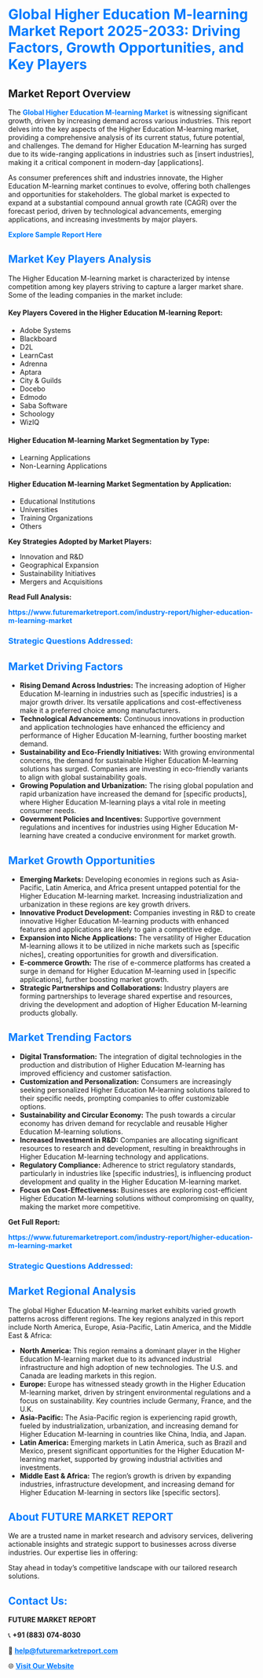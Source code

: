 <h1 style="color: #007BFF;">Global Higher Education M-learning Market Report 2025-2033: Driving Factors, Growth Opportunities, and Key Players</h1>

<section id="overview">
<h2>Market Report Overview</h2>
<p>The <a href="https://www.futuremarketreport.com/industry-report/higher-education-m-learning-market" style="color: #007BFF; text-decoration: none;"><strong>Global Higher Education M-learning Market</strong></a> is witnessing significant growth, driven by increasing demand across various industries. This report delves into the key aspects of the Higher Education M-learning market, providing a comprehensive analysis of its current status, future potential, and challenges. The demand for Higher Education M-learning has surged due to its wide-ranging applications in industries such as [insert industries], making it a critical component in modern-day [applications].</p>
<p>As consumer preferences shift and industries innovate, the Higher Education M-learning market continues to evolve, offering both challenges and opportunities for stakeholders. The global market is expected to expand at a substantial compound annual growth rate (CAGR) over the forecast period, driven by technological advancements, emerging applications, and increasing investments by major players.</p>
</section>

<section id="overview">
<p><a href="https://www.futuremarketreport.com/request-sample/reportId=106778" style="color: #007BFF; text-decoration: none;"><strong>Explore Sample Report Here</strong></a></p>
</section>

<section id="key-players">
<h2 style="color: #007BFF;">Market Key Players Analysis</h2>
<p>The Higher Education M-learning market is characterized by intense competition among key players striving to capture a larger market share. Some of the leading companies in the market include:</p>
<h4>Key Players Covered in the Higher Education M-learning Report:</h4>
<ul><li>Adobe Systems</li><li>Blackboard</li><li>D2L</li><li>LearnCast</li><li>Adrenna</li><li>Aptara</li><li>City &amp; Guilds</li><li>Docebo</li><li>Edmodo</li><li>Saba Software</li><li>Schoology</li><li>WizIQ</li></ul>
<h4>Higher Education M-learning Market Segmentation by Type:</h4>
<ul><li>Learning Applications</li><li>Non-Learning Applications</li></ul>

<h4>Higher Education M-learning Market Segmentation by Application:</h4>
<ul><li>Educational Institutions</li><li>Universities</li><li>Training Organizations</li><li>Others</li></ul>
<p><strong>Key Strategies Adopted by Market Players:</strong></p>
<ul>
<li>Innovation and R&D</li>
<li>Geographical Expansion</li>
<li>Sustainability Initiatives</li>
<li>Mergers and Acquisitions</li>
</ul>
</section>

<section>
<p><strong>Read Full Analysis: </strong></p><a href="https://www.futuremarketreport.com/industry-report/higher-education-m-learning-market" style="color: #007BFF; text-decoration: none;"><strong>https://www.futuremarketreport.com/industry-report/higher-education-m-learning-market</strong></a>
<h3 style="color: #007BFF;">Strategic Questions Addressed:</h3>
</section>

<section id="driving-factors">
<h2 style="color: #007BFF;">Market Driving Factors</h2>
<ul>
<li><strong>Rising Demand Across Industries:</strong> The increasing adoption of Higher Education M-learning in industries such as [specific industries] is a major growth driver. Its versatile applications and cost-effectiveness make it a preferred choice among manufacturers.</li>
<li><strong>Technological Advancements:</strong> Continuous innovations in production and application technologies have enhanced the efficiency and performance of Higher Education M-learning, further boosting market demand.</li>
<li><strong>Sustainability and Eco-Friendly Initiatives:</strong> With growing environmental concerns, the demand for sustainable Higher Education M-learning solutions has surged. Companies are investing in eco-friendly variants to align with global sustainability goals.</li>
<li><strong>Growing Population and Urbanization:</strong> The rising global population and rapid urbanization have increased the demand for [specific products], where Higher Education M-learning plays a vital role in meeting consumer needs.</li>
<li><strong>Government Policies and Incentives:</strong> Supportive government regulations and incentives for industries using Higher Education M-learning have created a conducive environment for market growth.</li>
</ul>
</section>

<section id="growth-opportunities">
<h2 style="color: #007BFF;">Market Growth Opportunities</h2>
<ul>
<li><strong>Emerging Markets:</strong> Developing economies in regions such as Asia-Pacific, Latin America, and Africa present untapped potential for the Higher Education M-learning market. Increasing industrialization and urbanization in these regions are key growth drivers.</li>
<li><strong>Innovative Product Development:</strong> Companies investing in R&D to create innovative Higher Education M-learning products with enhanced features and applications are likely to gain a competitive edge.</li>
<li><strong>Expansion into Niche Applications:</strong> The versatility of Higher Education M-learning allows it to be utilized in niche markets such as [specific niches], creating opportunities for growth and diversification.</li>
<li><strong>E-commerce Growth:</strong> The rise of e-commerce platforms has created a surge in demand for Higher Education M-learning used in [specific applications], further boosting market growth.</li>
<li><strong>Strategic Partnerships and Collaborations:</strong> Industry players are forming partnerships to leverage shared expertise and resources, driving the development and adoption of Higher Education M-learning products globally.</li>
</ul>
</section>

<section id="trending-factors">
<h2 style="color: #007BFF;">Market Trending Factors</h2>
<ul>
<li><strong>Digital Transformation:</strong> The integration of digital technologies in the production and distribution of Higher Education M-learning has improved efficiency and customer satisfaction.</li>
<li><strong>Customization and Personalization:</strong> Consumers are increasingly seeking personalized Higher Education M-learning solutions tailored to their specific needs, prompting companies to offer customizable options.</li>
<li><strong>Sustainability and Circular Economy:</strong> The push towards a circular economy has driven demand for recyclable and reusable Higher Education M-learning solutions.</li>
<li><strong>Increased Investment in R&D:</strong> Companies are allocating significant resources to research and development, resulting in breakthroughs in Higher Education M-learning technology and applications.</li>
<li><strong>Regulatory Compliance:</strong> Adherence to strict regulatory standards, particularly in industries like [specific industries], is influencing product development and quality in the Higher Education M-learning market.</li>
<li><strong>Focus on Cost-Effectiveness:</strong> Businesses are exploring cost-efficient Higher Education M-learning solutions without compromising on quality, making the market more competitive.</li>
</ul>
</section>

<section>
<p><strong>Get Full Report: </strong></p><a href="https://www.futuremarketreport.com/industry-report/higher-education-m-learning-market" style="color: #007BFF; text-decoration: none;"><strong>https://www.futuremarketreport.com/industry-report/higher-education-m-learning-market</strong></a>
<h3 style="color: #007BFF;">Strategic Questions Addressed:</h3>
</section>


<section id="regional-analysis">
<h2 style="color: #007BFF;">Market Regional Analysis</h2>
<p>The global Higher Education M-learning market exhibits varied growth patterns across different regions. The key regions analyzed in this report include North America, Europe, Asia-Pacific, Latin America, and the Middle East & Africa:</p>
<ul>
<li><strong>North America:</strong> This region remains a dominant player in the Higher Education M-learning market due to its advanced industrial infrastructure and high adoption of new technologies. The U.S. and Canada are leading markets in this region.</li>
<li><strong>Europe:</strong> Europe has witnessed steady growth in the Higher Education M-learning market, driven by stringent environmental regulations and a focus on sustainability. Key countries include Germany, France, and the U.K.</li>
<li><strong>Asia-Pacific:</strong> The Asia-Pacific region is experiencing rapid growth, fueled by industrialization, urbanization, and increasing demand for Higher Education M-learning in countries like China, India, and Japan.</li>
<li><strong>Latin America:</strong> Emerging markets in Latin America, such as Brazil and Mexico, present significant opportunities for the Higher Education M-learning market, supported by growing industrial activities and investments.</li>
<li><strong>Middle East & Africa:</strong> The region’s growth is driven by expanding industries, infrastructure development, and increasing demand for Higher Education M-learning in sectors like [specific sectors].</li>
</ul>
</section>

<footer>
<h2 style="color: #007BFF;">About FUTURE MARKET REPORT</h2>
<p>We are a trusted name in market research and advisory services, delivering actionable insights and strategic support to businesses across diverse industries. Our expertise lies in offering:</p>

<p>Stay ahead in today’s competitive landscape with our tailored research solutions.</p>

<h2 style="color: #007BFF;">Contact Us:</h2>
<p><strong>FUTURE MARKET REPORT</strong></p>
<p>📞 <strong>+91 (883) 074-8030</strong></p>
<p>📧 <strong><a href="mailto:help@futuremarketreport.com" style="color: #007BFF;">help@futuremarketreport.com</a></strong></p>
<p>🌐 <strong><a href="https://www.futuremarketreport.com/" style="color: #007BFF;">Visit Our Website</a></strong></p>
</footer>